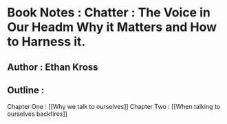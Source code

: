 # Book Notes : Chatter : The Voice in Our Headm Why it Matters and How to Harness it.

## Author : Ethan  	Kross

## Outline :
Chapter One : [[Why we talk to ourselves]]
Chapter Two : [[When talking to ourselves backfires]]

